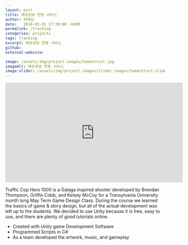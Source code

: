 ```yaml
---
layout: post
title: 배송정보 연동 서비스
author: 허재성
date:   2018-03-01 17:30:00 -0400
permalink: /tracking
categories: projects
tags: Tracking
excerpt: 배송정보 연동 서비스
github: 
external-website: 

image: /assets/img/project-images/hamastruct.jpg
imageAlt: 배송정보 연동 서비스
image-slider: /assets/img/project-images/slider-images/hamastruct-slider.jpg
---
```


<div class="video-container">
    <iframe width="560" height="315" src="https://www.youtube.com/embed/a1Yp0_OP7N0" frameborder="0" allowfullscreen></iframe>
</div>

Traffic Cop Hero 1000 is a Galaga inspired shooter developed by Brendan Thompson, Griffin Cobb, and Kelsey McCoy for a Transylvania University month long May Term Game Design Class. During the course we learned the basics of game & story design, but all of the actual development was left up to the students. We decided to use Unity because it is free, easy to use, and there are plenty of good tutorials online.

- Created with Unity game Development Software
- Programmed Scripts in C#
- As a team developed the artwork, music, and gameplay